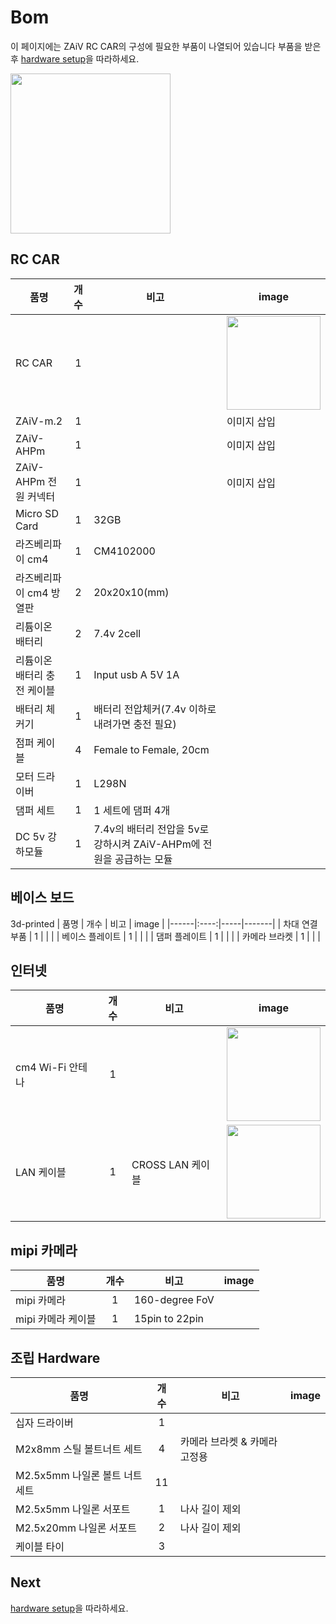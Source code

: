 # Bom

이 페이지에는 ZAiV RC CAR의 구성에 필요한 부품이 나열되어 있습니다 부품을 받은 후 [hardware setup](./hardware_setup.md)을 따라하세요.

<img src="../docs_imagse/bㄴom.png" height=256>


## RC CAR

| 품명 | 개수 | 비고 | image |
|------|:----:|-----|-------|
| RC CAR | 1 |  | <img src="../docs_imagse/bomㄴ.png" width=150 height=150> |
| ZAiV-m.2 | 1 |  | 이미지 삽입 |
| ZAiV-AHPm | 1 |  | 이미지 삽입 |
| ZAiV-AHPm 전원 커넥터 | 1 |  | 이미지 삽입 |
| Micro SD Card | 1 | 32GB |  |
| 라즈베리파이 cm4 | 1 | CM4102000 |  |
| 라즈베리파이 cm4 방열판 | 2 | 20x20x10(mm) |  |
| 리튬이온 배터리 | 2 | 7.4v 2cell |  |
| 리튬이온 배터리 충전 케이블 | 1 | Input usb A 5V 1A |  |
| 배터리 체커기 | 1 | 배터리 전압체커(7.4v 이하로 내려가면 충전 필요) |  |
| 점퍼 케이블 | 4 | Female to Female, 20cm |  |
| 모터 드라이버 | 1 | L298N |  |
| 댐퍼 세트 | 1 | 1 세트에 댐퍼 4개 |  |
| DC 5v 강하모듈 | 1 | 7.4v의 배터리 전압을 5v로 강하시켜 ZAiV-AHPm에 전원을 공급하는 모듈 |  |

## 베이스 보드
3d-printed
| 품명 | 개수 | 비고 | image |
|------|:----:|-----|-------|
| 차대 연결 부품 | 1 |  |  |
| 베이스 플레이트 | 1 |  |  |
| 댐퍼 플레이트	| 1 | |  |
| 카메라 브라켓 | 1 | |  |

## 인터넷

| 품명 | 개수 | 비고 | image |
|------|:----:|-----|-------|
| cm4 Wi-Fi 안테나 | 1 |  | <img src="../docs_imagse/bomㄴ.png" width=150 height=150> |
| LAN 케이블 | 1 | CROSS LAN 케이블 | <img src="../docs_imagse/bomㄴ.png" width=150 height=150> |

## mipi 카메라

| 품명 | 개수 | 비고 | image |
|------|:----:|-----|-------|
| mipi 카메라 | 1 | 160-degree FoV |  |
| mipi 카메라 케이블 | 1 | 15pin to 22pin | |

## 조립 Hardware

| 품명 | 개수 | 비고 | image |
|------|:----:|-----|-------|
| 십자 드라이버 | 1 |  |  |
| M2x8mm 스틸 볼트너트 세트 | 4 | 카메라 브라켓 & 카메라 고정용 |  |
| M2.5x5mm 나일론 볼트 너트 세트 | 11 |  |  |
| M2.5x5mm 나일론 서포트 | 1 | 나사 길이 제외 |  |
| M2.5x20mm 나일론 서포트 | 2 | 나사 길이 제외 |  |
| 케이블 타이 | 3 |  |  |

## Next

[hardware setup](./hardware_setup.md)을 따라하세요.